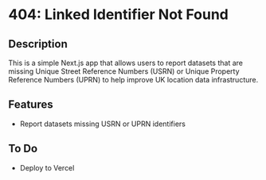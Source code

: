 # 404: Linked Identifier Not Found

## Description

This is a simple Next.js app that allows users to report datasets that are missing Unique Street Reference Numbers (USRN) or Unique Property Reference Numbers (UPRN) to help improve UK location data infrastructure.

## Features

- Report datasets missing USRN or UPRN identifiers

## To Do

- Deploy to Vercel
